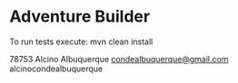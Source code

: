 # Adventure Builder

To run tests execute: mvn clean install


78753 Alcino Albuquerque condealbuquerque@gmail.com alcinocondealbuquerque

